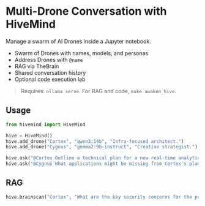 # Multi-Drone Conversation with HiveMind

Manage a swarm of AI Drones inside a Jupyter notebook.

- Swarm of Drones with names, models, and personas
- Address Drones with `@name`
- RAG via TheBrain
- Shared conversation history
- Optional code execution lab

> Requires: `ollama serve`. For RAG and code, `make awaken_hive`.

## Usage

```python
from hivemind import HiveMind

hive = HiveMind()
hive.add_drone("Cortex", "qwen3:14b", "Infra-focused architect.")
hive.add_drone("Cygnus", "gemma2:9b-instruct", "Creative strategist.")

hive.ask("@Cortex Outline a technical plan for a new real-time analytics service.")
hive.ask("@Cygnus What applications might be missing from Cortex's plan?")
```

## RAG

```python
hive.brainscan("Cortex", "What are the key security concerns for the project?")
```
